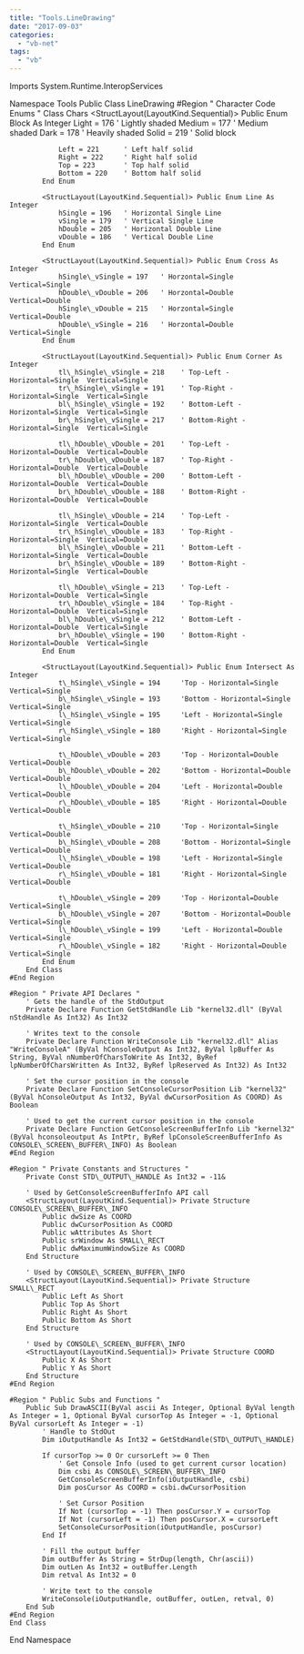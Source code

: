 ```yaml
---
title: "Tools.LineDrawing"
date: "2017-09-03"
categories: 
  - "vb-net"
tags: 
  - "vb"
---
```


Imports System.Runtime.InteropServices
 
Namespace Tools
	Public Class LineDrawing
	#Region " Character Code Enums "
		Class Chars
			<StructLayout(LayoutKind.Sequential)> Public Enum Block As Integer
				Light = 176     ' Lightly shaded
				Medium = 177    ' Medium shaded
				Dark = 178      ' Heavily shaded
				Solid = 219     ' Solid block

				Left = 221      ' Left half solid
				Right = 222     ' Right half solid
				Top = 223       ' Top half solid
				Bottom = 220    ' Bottom half solid
			End Enum
 
			<StructLayout(LayoutKind.Sequential)> Public Enum Line As Integer
				hSingle = 196   ' Horizontal Single Line
				vSingle = 179   ' Vertical Single Line
				hDouble = 205   ' Horizontal Double Line
				vDouble = 186   ' Vertical Double Line
			End Enum
 
			<StructLayout(LayoutKind.Sequential)> Public Enum Cross As Integer
				hSingle\_vSingle = 197   ' Horzontal=Single  Vertical=Single
				hDouble\_vDouble = 206   ' Horzontal=Double  Vertical=Double
				hSingle\_vDouble = 215   ' Horzontal=Single  Vertical=Double
				hDouble\_vSingle = 216   ' Horzontal=Double  Vertical=Single
			End Enum
 
			<StructLayout(LayoutKind.Sequential)> Public Enum Corner As Integer
				tl\_hSingle\_vSingle = 218    ' Top-Left - Horizontal=Single  Vertical=Single
				tr\_hSingle\_vSingle = 191    ' Top-Right - Horizontal=Single  Vertical=Single
				bl\_hSingle\_vSingle = 192    ' Bottom-Left - Horizontal=Single  Vertical=Single
				br\_hSingle\_vSingle = 217    ' Bottom-Right - Horizontal=Single  Vertical=Single

				tl\_hDouble\_vDouble = 201    ' Top-Left - Horizontal=Double  Vertical=Double
				tr\_hDouble\_vDouble = 187    ' Top-Right - Horizontal=Double  Vertical=Double
				bl\_hDouble\_vDouble = 200    ' Bottom-Left - Horizontal=Double  Vertical=Double
				br\_hDouble\_vDouble = 188    ' Bottom-Right - Horizontal=Double  Vertical=Double

				tl\_hSingle\_vDouble = 214    ' Top-Left - Horizontal=Single  Vertical=Double
				tr\_hSingle\_vDouble = 183    ' Top-Right - Horizontal=Single  Vertical=Double
				bl\_hSingle\_vDouble = 211    ' Bottom-Left - Horizontal=Single  Vertical=Double
				br\_hSingle\_vDouble = 189    ' Bottom-Right - Horizontal=Single  Vertical=Double

				tl\_hDouble\_vSingle = 213    ' Top-Left - Horizontal=Double  Vertical=Single
				tr\_hDouble\_vSingle = 184    ' Top-Right - Horizontal=Double  Vertical=Single
				bl\_hDouble\_vSingle = 212    ' Bottom-Left - Horizontal=Double  Vertical=Single
				br\_hDouble\_vSingle = 190    ' Bottom-Right - Horizontal=Double  Vertical=Single
			End Enum
 
			<StructLayout(LayoutKind.Sequential)> Public Enum Intersect As Integer
				t\_hSingle\_vSingle = 194     'Top - Horizontal=Single  Vertical=Single
				b\_hSingle\_vSingle = 193     'Bottom - Horizontal=Single  Vertical=Single
				l\_hSingle\_vSingle = 195     'Left - Horizontal=Single  Vertical=Single
				r\_hSingle\_vSingle = 180     'Right - Horizontal=Single  Vertical=Single

				t\_hDouble\_vDouble = 203     'Top - Horizontal=Double  Vertical=Double
				b\_hDouble\_vDouble = 202     'Bottom - Horizontal=Double  Vertical=Double
				l\_hDouble\_vDouble = 204     'Left - Horizontal=Double  Vertical=Double
				r\_hDouble\_vDouble = 185     'Right - Horizontal=Double  Vertical=Double

				t\_hSingle\_vDouble = 210     'Top - Horizontal=Single  Vertical=Double
				b\_hSingle\_vDouble = 208     'Bottom - Horizontal=Single  Vertical=Double
				l\_hSingle\_vDouble = 198     'Left - Horizontal=Single  Vertical=Double
				r\_hSingle\_vDouble = 181     'Right - Horizontal=Single  Vertical=Double

				t\_hDouble\_vSingle = 209     'Top - Horizontal=Double  Vertical=Single
				b\_hDouble\_vSingle = 207     'Bottom - Horizontal=Double  Vertical=Single
				l\_hDouble\_vSingle = 199     'Left - Horizontal=Double  Vertical=Single
				r\_hDouble\_vSingle = 182     'Right - Horizontal=Double  Vertical=Single
			End Enum
		End Class
	#End Region
 
	#Region " Private API Declares "
		' Gets the handle of the StdOutput
		Private Declare Function GetStdHandle Lib "kernel32.dll" (ByVal nStdHandle As Int32) As Int32
 
		' Writes text to the console
		Private Declare Function WriteConsole Lib "kernel32.dll" Alias "WriteConsoleA" (ByVal hConsoleOutput As Int32, ByVal lpBuffer As String, ByVal nNumberOfCharsToWrite As Int32, ByRef lpNumberOfCharsWritten As Int32, ByRef lpReserved As Int32) As Int32
 
		' Set the cursor position in the console
		Private Declare Function SetConsoleCursorPosition Lib "kernel32" (ByVal hConsoleOutput As Int32, ByVal dwCursorPosition As COORD) As Boolean
 
		' Used to get the current cursor position in the console
		Private Declare Function GetConsoleScreenBufferInfo Lib "kernel32" (ByVal hconsoleoutput As IntPtr, ByRef lpConsoleScreenBufferInfo As CONSOLE\_SCREEN\_BUFFER\_INFO) As Boolean
	#End Region
 
	#Region " Private Constants and Structures "
		Private Const STD\_OUTPUT\_HANDLE As Int32 = -11&
 
		' Used by GetConsoleScreenBufferInfo API call
		<StructLayout(LayoutKind.Sequential)> Private Structure CONSOLE\_SCREEN\_BUFFER\_INFO
			Public dwSize As COORD
			Public dwCursorPosition As COORD
			Public wAttributes As Short
			Public srWindow As SMALL\_RECT
			Public dwMaximumWindowSize As COORD
		End Structure
 
		' Used by CONSOLE\_SCREEN\_BUFFER\_INFO
		<StructLayout(LayoutKind.Sequential)> Private Structure SMALL\_RECT
			Public Left As Short
			Public Top As Short
			Public Right As Short
			Public Bottom As Short
		End Structure
 
		' Used by CONSOLE\_SCREEN\_BUFFER\_INFO
		<StructLayout(LayoutKind.Sequential)> Private Structure COORD
			Public X As Short
			Public Y As Short
		End Structure
	#End Region
 
	#Region " Public Subs and Functions "
		Public Sub DrawASCII(ByVal ascii As Integer, Optional ByVal length As Integer = 1, Optional ByVal cursorTop As Integer = -1, Optional ByVal cursorLeft As Integer = -1)
			' Handle to StdOut
			Dim iOutputHandle As Int32 = GetStdHandle(STD\_OUTPUT\_HANDLE)
 
			If cursorTop >= 0 Or cursorLeft >= 0 Then
				' Get Console Info (used to get current cursor location)
				Dim csbi As CONSOLE\_SCREEN\_BUFFER\_INFO
				GetConsoleScreenBufferInfo(iOutputHandle, csbi)
				Dim posCursor As COORD = csbi.dwCursorPosition
 
				' Set Cursor Position
				If Not (cursorTop = -1) Then posCursor.Y = cursorTop
				If Not (cursorLeft = -1) Then posCursor.X = cursorLeft
				SetConsoleCursorPosition(iOutputHandle, posCursor)
			End If
 
			' Fill the output buffer
			Dim outBuffer As String = StrDup(length, Chr(ascii))
			Dim outLen As Int32 = outBuffer.Length
			Dim retval As Int32 = 0
 
			' Write text to the console
			WriteConsole(iOutputHandle, outBuffer, outLen, retval, 0)
		End Sub
	#End Region
	End Class
End Namespace
